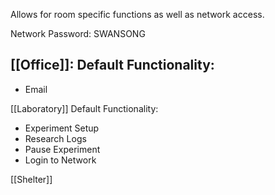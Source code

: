 Allows for room specific functions as well as network access.

Network Password: SWANSONG

[[Office]]:
Default Functionality:
- 
- Email

[[Laboratory]]
Default Functionality:
- Experiment Setup
- Research Logs
- Pause Experiment
- Login to Network

[[Shelter]]
